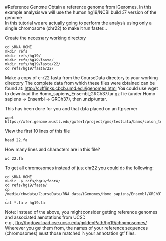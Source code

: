 #Reference Genome
Obtain a reference genome from iGenomes.  In this example analysis we will use the human hg19/NCBI build 37 version of the genome  
In this tutorial we are actually going to perform the analysis using only a single chromosome (chr22) to make it run faster...

Create the necessary working directory

	cd $RNA_HOME
	mkdir refs
	mkdir refs/hg19/
	mkdir refs/hg19/fasta/
	mkdir refs/hg19/fasta/22/
	cd refs/hg19/fasta/22/
	
Make a copy of chr22 fasta from the CourseData directory to your working directory
The complete data from which these files were obtained can be found at: http://cufflinks.cbcb.umd.edu/igenomes.html
You could use wget to download the Homo_sapiens_Ensembl_GRCh37.tar.gz file (under Homo sapiens -> Ensembl -> GRCh37), then unzip/untar.

This has been done for you and that data placed on an ftp server

	wget https://xfer.genome.wustl.edu/gxfer1/project/gms/testdata/bams/colon_tumor_vs_normal/downsampled_10pc_chr22/22.fa
	
View the first 10 lines of this file

	head 22.fa
	
How many lines and characters are in this file?

	wc 22.fa
	
To get all chromosomes instead of just chr22 you could do the following:

```
cd $RNA_HOME
mkdir -p refs/hg19/fasta/
cd refs/hg19/fasta/
cp /media/cbwdata/CourseData/RNA_data/iGenomes/Homo_sapiens/Ensembl/GRCh37/Sequence/Chromosomes/* .
cat *.fa > hg19.fa
```

Note: Instead of the above, you might consider getting reference genomes and associated annotations from UCSC  
e.g., ftp://hgdownload.cse.ucsc.edu/goldenPath/hg19/chromosomes/  
Wherever you get them from, the names of your reference sequences (chromosomes) must those matched in your annotation gtf files.
